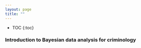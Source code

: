 ```yaml
---
layout: page
title: ""
---
```


* TOC
{:toc}

### Introduction to Bayesian data analysis for criminology

